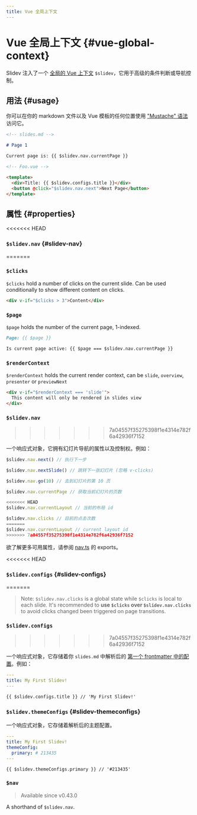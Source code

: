 ```yaml
---
title: Vue 全局上下文
---
```


# Vue 全局上下文 {#vue-global-context}

Slidev 注入了一个 [全局的 Vue 上下文](https://v3.vuejs.org/api/application-config.html#globalproperties) `$slidev`，它用于高级的条件判断或导航控制。

## 用法 {#usage}

你可以在你的 markdown 文件以及 Vue 模板的任何位置使用 ["Mustache" 语法](https://v3.vuejs.org/guide/template-syntax.html#interpolations) 访问它。

```md
<!-- slides.md -->

# Page 1

Current page is: {{ $slidev.nav.currentPage }}
```

```html
<!-- Foo.vue -->

<template>
  <div>Title: {{ $slidev.configs.title }}</div>
  <button @click="$slidev.nav.next">Next Page</button>
</template>
```

## 属性 {#properties}

<<<<<<< HEAD
### `$slidev.nav` {#slidev-nav}
=======
### `$clicks`

`$clicks` hold a number of clicks on the current slide. Can be used conditionally to show different content on clicks.

```html
<div v-if="$clicks > 3">Content</div>
```

### `$page`

`$page` holds the number of the current page, 1-indexed.

```md
Page: {{ $page }}

Is current page active: {{ $page === $slidev.nav.currentPage }}
```

### `$renderContext`

`$renderContext` holds the current render context, can be `slide`, `overview`, `presenter` or `previewNext`

```md
<div v-if="$renderContext === 'slide'">
  This content will only be rendered in slides view
</div>
```

### `$slidev.nav`
>>>>>>> 7a04557f35275398f1e4314e782f6a42936f7152

一个响应式对象，它拥有幻灯片导航的属性以及控制权。例如：

```js
$slidev.nav.next() // 执行下一步

$slidev.nav.nextSlide() // 跳转下一张幻灯片 (忽略 v-clicks)

$slidev.nav.go(10) // 去到幻灯片的第 10 页
```

```js
$slidev.nav.currentPage // 获取当前幻灯片的页数

<<<<<<< HEAD
$slidev.nav.currentLayout // 当前的布局 id

$slidev.nav.clicks // 目前的点击次数
=======
$slidev.nav.currentLayout // current layout id
>>>>>>> 7a04557f35275398f1e4314e782f6a42936f7152
```

欲了解更多可用属性，请参阅 [nav.ts](https://github.com/slidevjs/slidev/blob/main/packages/client/logic/nav.ts) 的 exports。

<<<<<<< HEAD
### `$slidev.configs` {#slidev-configs}
=======
> Note: `$slidev.nav.clicks` is a global state while `$clicks` is local to each slide. It's recommended to **use `$clicks` over `$slidev.nav.clicks`** to avoid clicks changed been triggered on page transitions.

### `$slidev.configs`
>>>>>>> 7a04557f35275398f1e4314e782f6a42936f7152

一个响应式对象，它存储着你 `slides.md` 中解析后的 [第一个 frontmatter 中的配置](/custom/#frontmatter-configures)。例如：

```yaml
---
title: My First Slidev!
---
```

```
{{ $slidev.configs.title }} // 'My First Slidev!'
```

### `$slidev.themeConfigs` {#slidev-themeconfigs}

一个响应式对象，它存储着解析后的主题配置。

```yaml
---
title: My First Slidev!
themeConfig:
  primary: # 213435
---
```

```
{{ $slidev.themeConfigs.primary }} // '#213435'
```

### `$nav`

> Available since v0.43.0

A shorthand of `$slidev.nav`.
